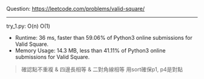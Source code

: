 Question: https://leetcode.com/problems/valid-square/

---

try_1.py: O(n) O(1)

* Runtime: 36 ms, faster than 59.06% of Python3 online submissions for Valid Square.
* Memory Usage: 14.3 MB, less than 41.11% of Python3 online submissions for Valid Square.

> 確認點不重複 & 四邊長相等 & 二對角線相等
> 用sort確保p1, p4是對點
